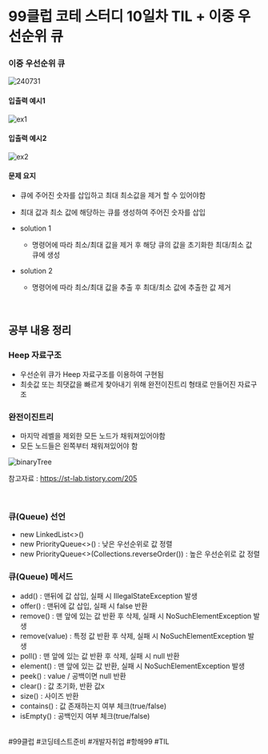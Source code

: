 # 99클럽 코테 스터디 10일차 TIL + 이중 우선순위 큐

### 이중 우선순위 큐

![240731](https://github.com/user-attachments/assets/b31d617c-ebd2-4e25-9c91-f30d40cabfda)

#### 입출력 예시1

![ex1](https://github.com/user-attachments/assets/36b6b9f1-7767-442c-beab-3d8f01ec063e)

#### 입출력 예시2

![ex2](https://github.com/user-attachments/assets/89dccf7b-e2ed-49f5-a5c4-3e7a30a256c3)

#### 문제 요지
- 큐에 주어진 숫자를 삽입하고 최대 최소값을 제거 할 수 있어야함
- 최대 값과 최소 값에 해당하는 큐를 생성하여 주어진 숫자를 삽입
- solution 1

  - 명령어에 따라 최소/최대 값을 제거 후 해당 큐의 값을 초기화한 최대/최소 값 큐에 생성

- solution 2

  - 명령어에 따라 최소/최대 값을 추출 후 최대/최소 값에 추출한 값 제거

<br>

## 공부 내용 정리

### Heep 자료구조
- 우선순위 큐가 Heep 자료구조를 이용하여 구현됨
- 최솟값 또는 최댓값을 빠르게 찾아내기 위해 완전이진트리 형태로 만들어진 자료구조

### 완전이진트리
- 마지막 레벨을 제외한 모든 노드가 채워져있어야함
- 모든 노드들은 왼쪽부터 채워져있어야 함

![binaryTree](https://github.com/user-attachments/assets/b7b9a5e3-588d-4969-af8c-9afb290f7256)

참고자료 : https://st-lab.tistory.com/205

<br>

### 큐(Queue) 선언
- new LinkedList<>()
- new PriorityQueue<>() : 낮은 우선순위로 값 정렬
- new PriorityQueue<>(Collections.reverseOrder()) : 높은 우선순위로 값 정렬

### 큐(Queue) 메서드
- add() : 맨뒤에 값 삽입, 실패 시 IllegalStateException 발생
- offer() : 맨뒤에 값 삽입, 실패 시 false 반환
- remove() : 맨 앞에 있는 값 반환 후 삭제, 실패 시  NoSuchElementException 발생
- remove(value) : 특정 값 반환 후 삭제, 실패 시  NoSuchElementException 발생
- poll() : 맨 앞에 있는 값 반환 후 삭제, 실패 시 null 반환
- element() : 맨 앞에 있는 값 반환, 실패 시 NoSuchElementException 발생
- peek() : value / 공백이면 null 반환
- clear() : 값 초기화, 반환 값x
- size() : 사이즈 반환
- contains() : 값 존재하는지 여부 체크(true/false)
- isEmpty() : 공백인지 여부 체크(true/false)



<br>
#99클럽 #코딩테스트준비 #개발자취업 #항해99 #TIL
